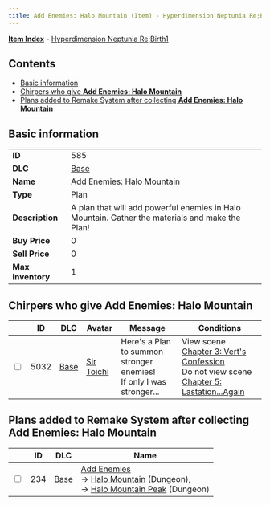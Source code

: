 ```yaml
---
title: Add Enemies: Halo Mountain (Item) - Hyperdimension Neptunia Re;Birth1
---
```


[**Item Index**](/neptunia/rb1/item/index.html) - [Hyperdimension Neptunia Re;Birth1](/neptunia/rb1)

## Contents

- [Basic information](#basic-information)
- [Chirpers who give **Add Enemies: Halo Mountain**](#chirpers-who-give-add-enemies-halo-mountain)
- [Plans added to Remake System after collecting **Add Enemies: Halo Mountain**](#plans-added-to-remake-system-after-collecting-add-enemies-halo-mountain)

## Basic information

|   |   |
| -- | -- |
| **ID** | 585 |
| **DLC** | [Base](/neptunia/rb1/dlc/1-base.html) |
| **Name** | Add Enemies: Halo Mountain |
| **Type** | Plan |
| **Description** | A plan that will add powerful enemies in Halo Mountain. Gather the materials and make the Plan! |
| **Buy Price** | 0 |
| **Sell Price** | 0 |
| **Max inventory** | 1 |


## Chirpers who give **Add Enemies: Halo Mountain**

|    | ID | DLC | Avatar | Message | Conditions |
| -- | -- | --- | ------ | ------- | ---------- |
| <input type="checkbox" id="rb1-chirper-event-1-5032" class="trackbox" /> | 5032 | [Base](/neptunia/rb1/dlc/1-base.html) | [Sir Toichi](/neptunia/rb1/undefined/1-220-sir-toichi.html) | Here's a Plan to summon stronger enemies!<br />If only I was stronger... | View scene [Chapter 3: Vert's Confession](/neptunia/rb1/scene/1-315-chapter-3-verts-confession.html)<br />Do not view scene [Chapter 5: Lastation...Again](/neptunia/rb1/scene/1-501-chapter-5-lastation-again.html) |


## Plans added to Remake System after collecting **Add Enemies: Halo Mountain**

|    | ID | DLC | Name |
| -- | -- | --- | ---- |
| <input type="checkbox" id="rb1-remake-1-234" class="trackbox" /> | 234 | [Base](/neptunia/rb1/dlc/1-base.html) | [Add Enemies](/neptunia/rb1/remake/1-234-add-enemies.html)<br /> → [Halo Mountain](/neptunia/rb1/dungeon/1-10-halo-mountain.html) (Dungeon),<br /> → [Halo Mountain Peak](/neptunia/rb1/dungeon/1-11-halo-mountain-peak.html) (Dungeon) |
